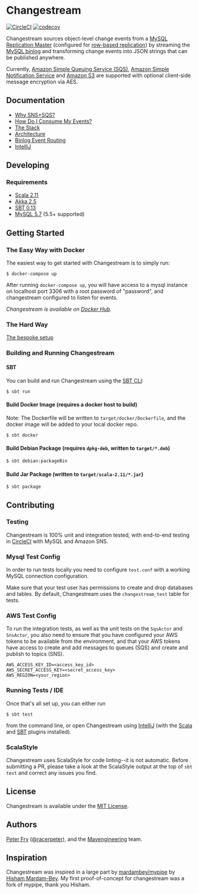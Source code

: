# Changestream

[![CircleCI](https://circleci.com/gh/mavenlink/changestream.svg?style=svg)](https://circleci.com/gh/mavenlink/changestream) [![codecov](https://codecov.io/gh/mavenlink/changestream/branch/master/graph/badge.svg)](https://codecov.io/gh/mavenlink/changestream)

Changestream sources object-level change events from a [MySQL Replication Master](http://dev.mysql.com/doc/refman/5.7/en/replication-howto-masterbaseconfig.html) (configured for [row-based replication](http://dev.mysql.com/doc/refman/5.7/en/replication-rbr-usage.html)) by streaming the [MySQL binlog](https://dev.mysql.com/doc/internals/en/binary-log.html) and transforming change events into JSON strings that can be published anywhere.

Currently, [Amazon Simple Queuing Service (SQS)](https://aws.amazon.com/sqs/), [Amazon Simple Notification Service](https://aws.amazon.com/sns/) and [Amazon S3](https://aws.amazon.com/s3/) are supported with optional client-side message encryption via AES.

## Documentation

- [Why SNS+SQS?](docs/why-sns+sqs.md)
- [How Do I Consume My Events?](docs/how-do-i-consume-my-events.md)
- [The Stack](docs/the-stack.md)
- [Architecture](docs/architecture.md)
- [Binlog Event Routing](docs/binlog-event-routing.md)
- [IntelliJ](docs/intellij.md)

## Developing

### Requirements

- [Scala 2.11](https://www.scala-lang.org/)
- [Akka 2.5](https://akka.io/)
- [SBT 0.13](https://www.scala-sbt.org/)
- [MySQL 5.7](https://www.mysql.com/) (5.5+ supported)

## Getting Started
### The Easy Way with Docker
The easiest way to get started with Changestream is to simply run:
```
$ docker-compose up
```

After running `docker-compose up`, you will have access to a mysql instance on localhost port 3306 with a root password of "password", and changestream configured to listen for events.

*Changestream is available on [Docker Hub](https://hub.docker.com/r/mavenlink/changestream/).*

### The Hard Way

[The bespoke setup](docs/the-bespoke-setup.md)

### Building and Running Changestream
#### SBT
You can build and run Changestream using the [SBT CLI](http://www.scala-sbt.org/0.13/docs/Command-Line-Reference.html):

```
$ sbt run
```

#### Build Docker Image (requires a docker host to build)
Note: The Dockerfile will be written to `target/docker/Dockerfile`, and the docker image will be added to your local docker repo.

```
$ sbt docker
```

#### Build Debian Package (requires `dpkg-deb`, written to `target/*.deb`)
```
$ sbt debian:packageBin
```

#### Build Jar Package (written to `target/scala-2.11/*.jar`)
```
$ sbt package
```

## Contributing

### Testing
Changestream is 100% unit and integration tested, with end-to-end testing in [CircleCI](https://circleci.com/gh/mavenlink/change-stream) with MySQL and Amazon SNS.

### Mysql Test Config
In order to run tests locally you need to configure `test.conf` with a working MySQL connection configuration.

Make sure that your test user has permissions to create and drop databases and tables. By default, Changestream uses the `changestream_test` table for tests.

### AWS Test Config
To run the integration tests, as well as the unit tests on the `SqsActor` and `SnsActor`, you also need to ensure that you have configured your
AWS tokens to be available from the environment, and that your AWS tokens have access to create and add messages to queues (SQS) and create and
publish to topics (SNS).

```
AWS_ACCESS_KEY_ID=<access_key_id>
AWS_SECRET_ACCESS_KEY=<secret_access_key>
AWS_REGION=<your_region>
```

### Running Tests / IDE
Once that's all set up, you can either run

```
$ sbt test
```

from the command line, or open Changestream using [IntelliJ](https://www.jetbrains.com/idea/) (with the [Scala](https://plugins.jetbrains.com/plugin/?id=1347) and [SBT](https://plugins.jetbrains.com/plugin/5007) plugins installed).

### ScalaStyle
Changestream uses ScalaStyle for code linting--it is not automatic. Before submitting a PR, please take a look at the ScalaStyle output at the top of `sbt test` and correct any issues you find.


## License
Changestream is available under the [MIT License](https://github.com/mavenlink/change-stream/blob/master/LICENSE).


## Authors
[Peter Fry](https://github.com/racerpeter) ([@racerpeter](https://twitter.com/racerpeter)), and the [Mavengineering](http://www.mavengineering.com/archive) team.


## Inspiration
Changestream was inspired in a large part by [mardambey/mypipe](https://github.com/mardambey/mypipe) by [Hisham Mardam-Bey](https://github.com/mardambey). My first proof-of-concept for changestream was a fork of mypipe, thank you Hisham.
